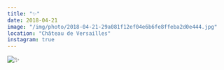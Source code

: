 ```yaml
---
title: "✨"
date: 2018-04-21
image: "/img/photo/2018-04-21-29a081f12ef04e6b6fe8ffeba2d0e444.jpg"
location: "Château de Versailles"
instagram: true
---
```


![✨](/img/photo/2018-04-21-29a081f12ef04e6b6fe8ffeba2d0e444.jpg)
